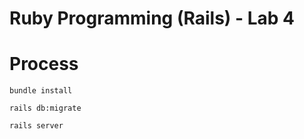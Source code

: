 # Ruby Programming (Rails) - Lab 4

# Process
```
bundle install
```
```
rails db:migrate
```
```
rails server
```

